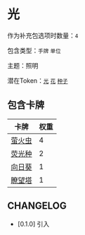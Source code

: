 # 光

作为补充包选项时数量：`4`

包含类型：`手牌` `单位`

主题：照明

潜在Token：[`光`](光.md) [`花`](花.md) [`种子`](种子.md)

## 包含卡牌

卡牌 | 权重
--- | ---
[萤火虫](../卡牌/萤火虫.md) | 4
[荧光种](../卡牌/荧光种.md) | 2
[向日葵](../卡牌/向日葵.md) | 1
[瞭望塔](../卡牌/瞭望塔.md) | 1

## CHANGELOG

- [0.1.0] 引入
